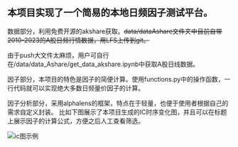 ## 本项目实现了一个简易的本地日频因子测试平台。
数据部分，利用免费开源的akshare获取。~~data/dataAshare文件夹中目前自带2010-2023的A股日频行情数据，用LFS上传到git。~~

由于push大文件太麻烦，用户可自行在/data/data_Ashare/get_data_akshare.ipynb中获取A股日线数据。

因子部分，本项目的特色是因子的简便计算。使用functions.py中的操作函数，一行代码就可以实现绝大多数日频量价因子的计算。

因子分析部分，采用alphalens的框架，特点在于轻量，也便于使用者根据自己的需求自定义封装。
比如下图展示了本项目生成的IC时序变化图，并且可以在标题上展示因子的计算公式，方便之后人工查看筛选。

 ![ic图示例](ic_plots/correlation(rank(open),%20rank(volume),%2010).png)